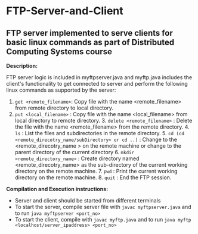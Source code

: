 # FTP-Server-and-Client
FTP server implemented to serve clients for basic linux commands as part of Distributed Computing Systems course
---------------
**Description:**

 FTP server logic is included in myftpserver.java and myftp.java includes the client's functionality to get connected to server and perform the following linux commands as supported by the server:
  1. `get <remote_filename>`: Copy file with the name <remote_filename> from remote directory to local directory.
  2. `put <local_filename>` : Copy file with the name <local_filename> from local directory to remote directory.
	3. `delete <remote_filename>` : Delete the file with the name <remote_filename> from the remote directory.
	4. `ls` : List the files and subdirectories in the remote directory.
	5. `cd (cd <remote_direcotry_name/subDirectory> or cd ..)` : Change to the <remote_direcotry_name > on the remote machine or change to the parent 	   	   directory of the current directory
	6. `mkdir <remote_directory_name>` : Create directory named <remote_direcotry_name> as the sub-directory of the current working directory on 	           	   the remote machine.
	7. `pwd`  : Print the current working directory on the remote machine.
	8. `quit` : End the FTP session.
  
**Compilation and Execution instructions:**

- Server and client should be started from different terminals
- To start the server, compile server file with `javac myftpserver.java` and to run `java myftpserver <port_no>`
- To start the client, compile with `javac myftp.java` and to run `java myftp <localhost/server_ipaddress> <port_no>`
